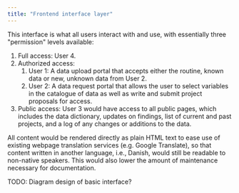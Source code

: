 ```yaml
---
title: "Frontend interface layer"
---
```


This interface is what all users interact with and use, with essentially
three "permission" levels available:

1.  Full access: User 4.
2.  Authorized access:
    1.  User 1: A data upload portal that accepts either the routine,
        known data or new, unknown data from User 2.
    2.  User 2: A data request portal that allows the user to select
        variables in the catalogue of data as well as write and submit
        project proposals for access.
3.  Public access: User 3 would have access to all public pages, which
    includes the data dictionary, updates on findings, list of current
    and past projects, and a log of any changes or additions to the
    data.

All content would be rendered directly as plain HTML text to ease use of
existing webpage translation services (e.g. Google Translate), so that
content written in another language, i.e., Danish, would still be
readable to non-native speakers. This would also lower the amount of
maintenance necessary for documentation.

TODO: Diagram design of basic interface?
